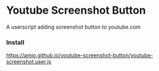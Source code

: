 # Youtube Screenshot Button

A userscript adding screenshot button to youtube.com

### Install

https://amio.github.io/youtube-screenshot-button/youtube-screenshot.user.js
